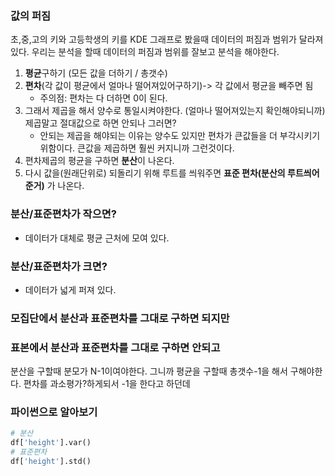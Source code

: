
### 값의 퍼짐
초,중,고의 키와 고등학생의 키를 KDE 그래프로 봤을때
데이터의 퍼짐과 범위가 달라져있다.
우리는 분석을 할때 데이터의 퍼짐과 범위를 잘보고 분석을 해야한다.


1. **평균**구하기 (모든 값을 더하기 / 총갯수)
2. **편차**(각 값이 평균에서 얼마나 떨어져있어구하기)-> 각 값에서 평균을 빼주면 됨
	- 주의점: 편차는 다 더하면 0이 된다.
3. 그래서 제곱을 해서 양수로 통일시켜야한다. (얼마나 떨어져있는지 확인해야되니까) 제곱말고 절대값으로 하면 안되나 그러면?
	- 안되는 제곱을 해야되는 이유는 양수도 있지만 편차가 큰값들을 더 부각시키기 위함이다. 큰값을 제곱하면 훨씬 커지니까 그런것이다.
4. 편차제곱의 평균을 구하면 **분산**이 나온다. 
5. 다시 값을(원래단위로) 되돌리기 위해 루트를 씌워주면 **표준 편차(분산의 루트씌어준거)** 가 나온다.
### 분산/표준편차가 작으면?
 - 데이터가 대체로 평균 근처에 모여 있다.
### 분산/표준편차가 크면?
- 데이터가 넓게 퍼져 있다.
### 모집단에서 분산과 표준편차를 그대로 구하면 되지만


### 표본에서 분산과 표준편차를 그대로 구하면 안되고 
분산을 구할때 분모가 N-1이여야한다. 그니까 평균을 구할때 총갯수-1을 해서 구해야한다.
편차를 과소평가?하게되서 -1을 한다고 하던데



### 파이썬으로 알아보기

```python
# 분산
df['height'].var()
# 표준편차
df['height'].std()
```